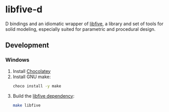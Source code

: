# libfive-d

D bindings and an idiomatic wrapper of [libfive](https://github.com/libfive/libfive/tree/master),
a library and set of tools for solid modeling, especially suited for parametric
and procedural design.

<!-- TODO: Upstream these bindings to subprojects/libfive/libfive/stdlib -->

## Development

### Windows

1. Install [Chocolatey](https://chocolatey.org/install)
2. Install GNU make:
    ```sh
    choco install -y make
    ```
3. Build the [libfive dependency](https://github.com/libfive/libfive/tree/master#windows-vs2019):
    ```sh
    make libfive
    ```

